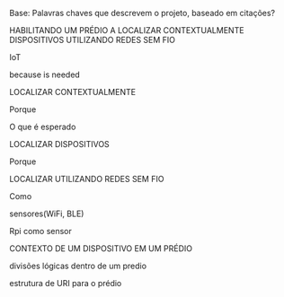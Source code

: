 

Base: Palavras chaves que descrevem o projeto, baseado em citações?

HABILITANDO UM PRÉDIO A LOCALIZAR CONTEXTUALMENTE
DISPOSITIVOS UTILIZANDO REDES SEM FIO

IoT

because is needed

LOCALIZAR CONTEXTUALMENTE

Porque

O que é esperado

LOCALIZAR DISPOSITIVOS

Porque

LOCALIZAR UTILIZANDO REDES SEM FIO

Como

sensores(WiFi, BLE)

Rpi como sensor

CONTEXTO DE UM DISPOSITIVO EM UM PRÉDIO

divisões lógicas dentro de um predio

estrutura de URI para o prédio
